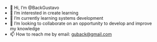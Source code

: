 - 👋 Hi, I’m @BackGustavo
- 👀 I’m interested in create learning
- 🌱 I’m currently learning systems development
- 💞️ I’m looking to collaborate on an opportunity to develop and improve my knowledge
- 📫 How to reach me by email: guback@gmail.com

<!---
BackGustavo/BackGustavo is a ✨ special ✨ repository because its `README.md` (this file) appears on your GitHub profile.
You can click the Preview link to take a look at your changes.
--->
